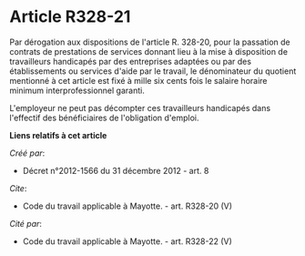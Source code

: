 # Article R328-21

Par dérogation aux dispositions de l'article R. 328-20, pour la passation de contrats de prestations de services donnant lieu
à la mise à disposition de travailleurs handicapés par des entreprises adaptées ou par des établissements ou services d'aide
par le travail, le dénominateur du quotient mentionné à cet article est fixé à mille six cents fois le salaire horaire
minimum interprofessionnel garanti. 

L'employeur ne peut pas décompter ces travailleurs handicapés dans l'effectif des bénéficiaires de l'obligation d'emploi.

**Liens relatifs à cet article**

_Créé par_:

  - Décret n°2012-1566 du 31 décembre 2012 - art. 8

_Cite_:

  - Code du travail applicable à Mayotte. - art. R328-20 (V)

_Cité par_:

  - Code du travail applicable à Mayotte. - art. R328-22 (V)
